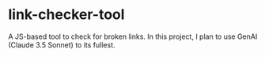 # link-checker-tool
A JS-based tool to check for broken links.
In this project, I plan to use GenAI (Claude 3.5 Sonnet) to its fullest.
